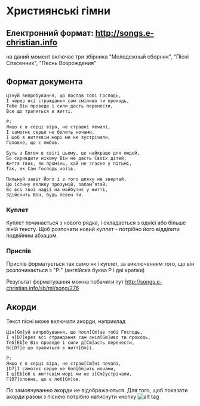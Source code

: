 # Християнські гімни

## Електронний формат: http://songs.e-christian.info 

на даний момент включає три збірника "Молодежный сборник", "Пісні Спасенних", "Песнь Возрождения"

## Формат документа

    Цінуй випробування, що послав тобі Господь,
    І через всі страждання сам сміливо ти проходь,
    Тебе Він проведе і сили дасть перенести,
    Все що трапиться в житті.

    P:
    Якщо є в серці віра, не страшні печалі,
    І самотнє серце не болить ночами,
    І щоб в життєвім морі ми не зустрічали,
    Головне, що є любов.

    Буть з Богом в світі цьому, це найкраще для людей,
    Бо скривдити нікому Він не дасть Своїх дітей,
    Життя твоє, як промінь, хай не згасне у пітьмі,
    Так, як Сам Господь хотів.

    Пильнуй завіт Його і з того шляху не звертай,
    Цю істину велику зрозумій, запам’ятай.
    Бо всі твої надії на майбутнє у житті,
    Здійснить Він, будь певен ти.

### Куплет
Куплет починається з нового рядка, і складається з однієї або більше ліній тексту. Щоб розпочати новий куплет - потрібно його відділити подвійним абзацом.

### Приспів
Приспів форматується так само як і куплет, за виключенням того, що він розпочинається з "P:" (англійска буква P і дві крапки)

Результат форматування можна побачити тут http://songs.e-christian.info/sb/ml/song/276

## Акорди
Текст пісні може включати акорди, наприклад

    Цін[Gm]уй випробування, що посл[Cm]ав тобі Господь,
    І ч[D7]ерез всі страждання сам сміл[Gm]иво ти проходь,
    Теб[Eb]е Він проведе і сили д[Cm]асть перенести,
    Вс[D7]е що трапиться в житт[Gm]і.

    P:
    Якщо є в серці віра, не страш[Cm]ні печалі,
    [D7]І самотнє серце не бол[Gm]ить ночами,
    І щ[Eb]об в життєвім морі ми не з[Cm]устрічали,
    Г[D7]оловне, що є люб[Gm]ов.

По замовчуванню акорди не відображаються. Для того, щоб показати акорди разом з піснею потрібно натиснути кнопку ![alt tag](https://github.com/<serg></serg>salo/hymnbook/blob/master/assets/note.png)